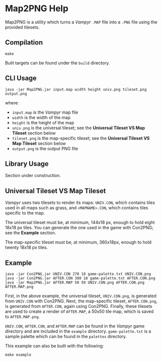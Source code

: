 Map2PNG Help
============

Map2PNG is a utility which turns a _Vampyr_ `.MAP` file into a `.PNG` file using
the provided tilesets.

Compilation
-----------

```
make
```

Built targets can be found under the `build` directory.

CLI Usage
---------

```
java -jar Map2PNG.jar input.map width height univ.png tileset.png output.png
```

where:

  * `input.map` is the _Vampyr_ map file
  * `width` is the width of the map
  * `height` is the height of the map
  * `univ.png` is the universal tileset; see the **Universal Tileset VS Map Tileset** section below
  * `tileset.png` is the map-specific tileset; see the **Universal Tileset VS Map Tileset** section below
  * `output.png` is the output PNG file

Library Usage
-------------

Section under construction.
  
Universal Tileset VS Map Tileset
--------------------------------

_Vampyr_ uses two tilesets to render its maps: `UNIV.CON`, which contains tiles
used in all maps such as grass, and `<MAPNAME>.CON`, which contains tiles
specific to the map.

The universal tileset must be, at minimum, 144x18 px, enough to hold eight 18x18
px tiles. You can generate the one used in the game with Con2PNG; see the
**Example** section.

The map-specific tileset must be, at minimum, 360x18px, enough to hold twenty
18x18 px tiles.

Example
-------

```
java -jar Con2PNG.jar UNIV.CON 270 18 game-palette.txt UNIV.CON.png
java -jar Con2PNG.jar AFTER.CON 380 18 game-palette.txt AFTER.CON.png
java -jar Map2PNG.jar AFTER.MAP 50 50 UNIV.CON.png AFTER.CON.png AFTER.MAP.png
```

First, in the above example, the universal tileset, `UNIV.CON.png`, is generated
from `UNIV.CON` with Con2PNG. Next, the map-specific tileset, `AFTER.CON.png`,
is generated from `AFTER.CON`, again using Con2PNG. Finally, these tilesets are
used to create a render of `AFTER.MAP`, a 50x50 tile map, which is saved to
`AFTER.MAP.png`.

`UNIV.CON`, `AFTER.CON`, and `AFTER.MAP` can be found in the _Vampyr_ game
directory and are included in the `example` directory. `game-palette.txt` is a
sample palette which can be found in the `palettes` directory.

This example can also be built with the following:

```
make example
```

